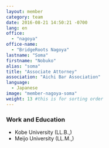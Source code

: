 ```yaml
---
layout: member
category: team
date: 2016-08-21 14:50:21 -0700
lang: en
office:
  - "nagoya"
office-name:
  - "BridgeRoots Nagoya"
lastname: "Soma"
firstname: "Nobuko"
alias: "soma"
title: "Associate Attorney"
association: "Aichi Bar Association"
language:
  - Japanese
image: "member-nagoya-soma"
weight: 13 #this is for sorting order
---
```


### Work and Education
- Kobe University  (LL.B.,)
- Meijo University (LL.M.,)
